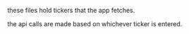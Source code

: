 these files hold tickers that the app fetches.

the api calls are made based on whichever ticker is entered.
